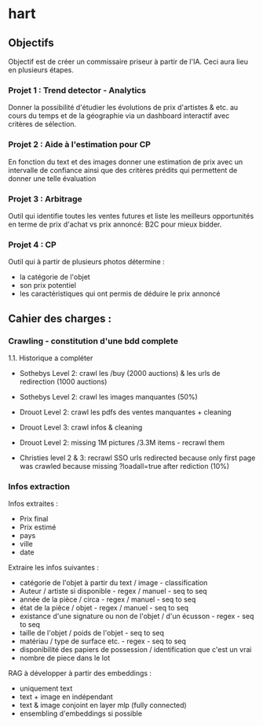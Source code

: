 # hart

## Objectifs 

Objectif est de créer un commissaire priseur à partir de l'IA. Ceci aura lieu en plusieurs étapes. 

### Projet 1 : Trend detector - Analytics 

Donner la possibilité d'étudier les évolutions de prix d'artistes & etc. au cours du temps et de la géographie via un dashboard interactif avec critères de sélection.

### Projet 2 : Aide à l'estimation pour CP 

En fonction du text et des images donner une estimation de prix avec un intervalle de confiance ainsi que des critères prédits qui permettent de donner une telle évaluation 

### Projet 3 : Arbitrage 

Outil qui identifie toutes les ventes futures et liste les meilleurs opportunités en terme de prix d'achat vs prix annoncé: B2C pour mieux bidder. 

### Projet 4 : CP 

Outil qui à partir de plusieurs photos détermine : 
- la catégorie de l'objet 
- son prix potentiel
- les caractéristiques qui ont permis de déduire le prix annoncé

## Cahier des charges : 
### Crawling - constitution d'une bdd complete 

1.1. Historique a compléter
- Sothebys Level 2: crawl les /buy (2000 auctions) & les urls de redirection (1000 auctions)
- Sothebys Level 2: crawl les images manquantes (50%)

- Drouot Level 2: crawl les pdfs des ventes manquantes + cleaning 
- Drouot Level 3: crawl infos & cleaning
- Drouot Level 2: missing 1M pictures /3.3M items - recrawl them

- Christies level 2 & 3: recrawl SSO urls redirected because only first page was crawled because missing ?loadall=true after rediction (10%)

### Infos extraction 

Infos extraites :
- Prix final 
- Prix estimé 
- pays 
- ville
- date 

Extraire les infos suivantes : 
- catégorie de l'objet à partir du text / image - classification 
- Auteur / artiste si disponible - regex / manuel  - seq to seq
- année de la pièce / circa - regex / manuel  - seq to seq
- état de la pièce / objet - regex / manuel  - seq to seq
- existance d'une signature ou non de l'objet / d'un écusson - regex - seq to seq
- taille de l'objet / poids de l'objet - seq to seq
- matériau / type de surface etc. - regex - seq to seq 
- disponibilité des papiers de possession / identification que c'est un vrai 
- nombre de piece dans le lot

RAG à développer à partir des embeddings :
- uniquement text 
- text + image en indépendant 
- text & image conjoint en layer mlp (fully connected)
- ensembling d'embeddings si possible